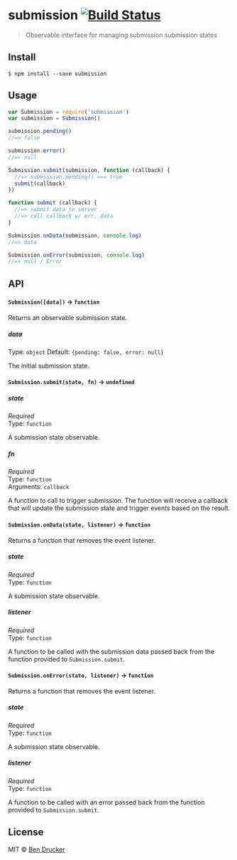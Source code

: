 # submission [![Build Status](https://travis-ci.org/bendrucker/submission.svg?branch=master)](https://travis-ci.org/bendrucker/submission)

> Observable interface for managing submission submission states


## Install

```
$ npm install --save submission
```


## Usage

```js
var Submission = require('submission')
var submission = Submission()

submission.pending()
//=> false

submission.error()
//=> null

Submission.submit(submission, function (callback) {
  //=> submission.pending() === true
  submit(callback)
})

function submit (callback) {
  //=> submit data to server
  //=> call callback w/ err, data
}

Submission.onData(submission, console.log)
//=> data

Submission.onError(submission, console.log)
//=> null / Error
```

## API

#### `Submission([data])` -> `function`

Returns an observable submission state.

##### data

Type: `object`
Default: `{pending: false, error: null}`

The initial submission state.

#### `Submission.submit(state, fn)` -> `undefined`

##### state

*Required*  
Type: `function`

A submission state observable.

##### fn

*Required*  
Type: `function`  
Arguments: `callback`

A function to call to trigger submission. The function will receive a callback that will update the submission state and trigger events based on the result.

#### `Submission.onData(state, listener)` -> `function`

Returns a function that removes the event listener.

##### state

*Required*  
Type: `function`

A submission state observable.

##### listener

*Required*  
Type: `function`

A function to be called with the submission data passed back from the function provided to `Submission.submit`.

#### `Submission.onError(state, listener)` -> `function`

Returns a function that removes the event listener.

##### state

*Required*  
Type: `function`

A submission state observable.

##### listener

*Required*  
Type: `function`

A function to be called with an error passed back from the function provided to `Submission.submit`.

## License

MIT © [Ben Drucker](http://bendrucker.me)
